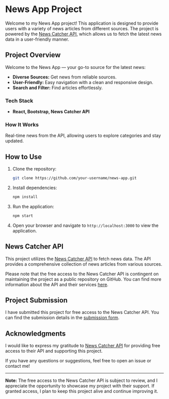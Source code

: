 # News App Project

Welcome to my News App project! This application is designed to provide users with a variety of news articles from different sources. The project is powered by the [News Catcher API](https://newscatcherapi.com/), which allows us to fetch the latest news data in a user-friendly manner.

## Project Overview

Welcome to the News App — your go-to source for the latest news:

- **Diverse Sources:** Get news from reliable sources.
- **User-Friendly:** Easy navigation with a clean and responsive design.
- **Search and Filter:** Find articles effortlessly.

### Tech Stack

- **React, Bootstrap, News Catcher API**

### How It Works

Real-time news from the API, allowing users to explore categories and stay updated.


## How to Use

1. Clone the repository:

    ```bash
    git clone https://github.com/your-username/news-app.git
    ```

2. Install dependencies:

    ```bash
    npm install
    ```

3. Run the application:

    ```bash
    npm start
    ```

4. Open your browser and navigate to `http://localhost:3000` to view the application.

## News Catcher API

This project utilizes the [News Catcher API](https://newscatcherapi.com/) to fetch news data. The API provides a comprehensive collection of news articles from various sources.

Please note that the free access to the News Catcher API is contingent on maintaining the project as a public repository on GitHub. You can find more information about the API and their services [here](https://newscatcherapi.com/).

## Project Submission

I have submitted this project for free access to the News Catcher API. You can find the submission details in the [submission form](https://docs.google.com/forms/d/e/1FAIpQLSejrsj4a1ZQkIasiKCtyaWbeaMb7iZ-TOPi5BHyUEGwnVSR9A/viewform?pli=1).

## Acknowledgments

I would like to express my gratitude to [News Catcher API](https://newscatcherapi.com/) for providing free access to their API and supporting this project.

If you have any questions or suggestions, feel free to open an issue or contact me!

---

**Note:** The free access to the News Catcher API is subject to review, and I appreciate the opportunity to showcase my project with their support. If granted access, I plan to keep this project alive and continue improving it.

